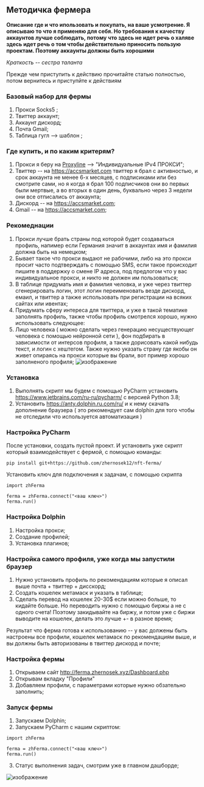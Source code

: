 ## Методичка фермера

__Описание где и что ипользовать и покупать, на ваше усмотрение. Я описываю то что я применяю для себя. Но требования к качеству аккаунтов лучше соблюдать, потому что здесь не идет речь о халяве здесь идет речь о том чтобы действительно приносить пользую проектам. Поэтому аккаунты должны быть хорошими__

_Краткость -- сестра таланта_

Прежде чем приступить к действию прочитайте статью полностью, потом вернитесь и приступйте к действиям


### Базовый набор для фермы

1. Прокси Socks5 ;
2. Твиттер аккаунт;
3. Аккаунт дискорд;
4. Почта Gmail;
5. Таблица гугл --> шаблон ;


### Где купить, и по каким критерям?

1. Прокси я беру на [Proxyline](https://proxyline.net/) --> "Индивидуальные IPv4 ПРОКСИ";
2. Твиттер -- на https://accsmarket.com твиттер я брал с активностью, и срок аккаунта не менее 6-х месяцев, с подписиками или без смотрите сами, но я когда я брал 100 подписчиков они во первых были мертвые, а во вторых в один день, буквально через 3 недели они все отписались от аккаунта;
3. Дискорд -- на https://accsmarket.com;
4. Gmail -- на https://accsmarket.com;


### Рекомеднации

1. Прокси лучше брать страны под которой будет создаваться профиль, напимер если Германия значит в аккаунтах имя и фамилия должна быть на немецком;
2. Бывает такое что прокси выдают не рабочими, либо на это прокси просит часто подтверждать с помощью SMS, если такое происходит пишите в поддержку о смене IP адреса, под предлогом что у вас индивидуальное прокси, и никто не должен им пользоваться;
3. В таблице придумать имя и фамилия человка, и уже через твиттер сгенерировать логин, этот логин переименовать везде дискорд, емаил, и твиттер а также использовать при регистрации на всяких сайтах или ивентах;
4. Придумать сферу интереса для твиттера, и уже в такой тематике заполнять профиль, также чтобы профиль смотрелся хорошо, нужно использовать следующее:
5. Лицо человека ( можно сделать через генерацию несуществующег человека с помощью нейронной сети ), фон подбирать в зависимости от интерсов профиля, а также дорисовать какой нибудь текст, и логин с хештегом. Также нужно указать страну где якобы он живет опираясь на прокси которые вы брали, вот пример хорошо заполненого профиля;
![изображение](https://user-images.githubusercontent.com/17593539/216698621-5d5fa209-5be9-4a5a-ae09-763949c1cb7e.png)


### Установка

1. Выполнять скрипт мы будем с помощью PyCharm установить https://www.jetbrains.com/ru-ru/pycharm/ с версией Python 3.8;
2. Установить https://anty.dolphin.ru.com/ru/ и к нему скачать дополнение браузера ( это рекомендует сам dolphin для того чтобы не отследили что используется автоматизация ) 


### Настройка PyCharm

После установки, создать пустой проект. И установить уже скрипт который взаимодействует с фермой, с помощью команды:
```
pip install git+https://github.com/zhernosek12/nft-ferma/
```
Установить ключ для подключения к задачам, с помощью скрипта
```
import zhFerma

ferma = zhFerma.connect("<ваш ключ>")
ferma.run()

```

### Настройка Dolphin

1. Настройка прокси;
2. Создание профилей;
3. Установка плагинов;


### Настройка самого профиля, уже когда мы запустили браузер

1. Нужно установить профиль по рекомендациям которые я описал выше почта + твиттер + дисскорд;
2. Создать кошелек метамаск и указать в таблице;
3. Сделать перевод на кошелек 20-30$ если можно больше, то кидайте больше. Но переводить нужно с помощью биржы а не с одного счета! Поэтому закидывайте на биржу, и потом уже с биржи выводите на кошелек, делать это лучше +- в разное время;

Результат что ферма готова к использованию -- у вас должены быть настроены все профили, кошелек метамаск по рекомендациям выше, и вы должны быть авторизованы в твиттер дискорд и почте;

### Настройка фермы

1. Открываем сайт http://ferma.zhernosek.xyz/Dashboard.php
2. Открывам вкладку "Профили"
3. Добавляем профили, с параметрами которые нужно обзательно заполнить;

### Запуск фермы


1. Запускаем Dolphin;
2. Запускаем PyCharm с нашим скриптом:
```
import zhFerma

ferma = zhFerma.connect("<ваш ключ>")
ferma.run()

```
3. Статус выполнения задач, смотрим уже в главном дашборде;

![изображение](https://user-images.githubusercontent.com/17593539/216703846-a62b058b-2066-4052-8976-15c2a0903c95.png)

